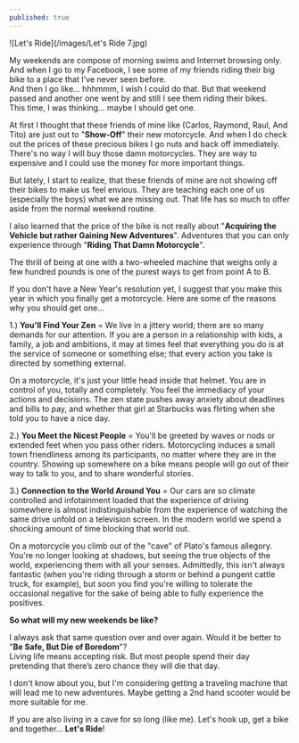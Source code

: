 ```yaml
---
published: true
---
```

![Let's Ride](/images/Let's Ride 7.jpg)

My weekends are compose of morning swims and Internet browsing only. And when I go to my Facebook, I see some of my friends riding their big bike to a place that I've never seen before.   
And then I go like... hhhmmm, I wish I could do that. But that weekend passed and another one went by and still I see them riding their bikes.   
This time, I was thinking... maybe I should get one.

At first I thought that these friends of mine like (Carlos, Raymond, Raul, And Tito) are just out to "**Show-Off**" their new motorcycle. And when I do check out the prices of these precious bikes I go nuts and back off immediately.
There's no way I will buy those damn motorcycles. They are way to expensive and I could use the money for more important things.

But lately, I start to realize, that these friends of mine are not showing off their bikes to make us feel envious. They are teaching each one of us (especially the boys) what we are missing out. That life has so much to offer aside from the normal weekend routine.

I also learned that the price of the bike is not really about "**Acquiring the Vehicle but rather Gaining New Adventures**". Adventures that you can only experience through "**Riding That Damn Motorcycle**". 

The thrill of being at one with a two-wheeled machine that weighs only a few hundred pounds is one of the purest ways to get from point A to B. 

If you don't have a New Year's resolution yet, I suggest that you make this year in which you finally get a motorcycle. Here are some of the reasons why you should get one...

1.) **You'll Find Your Zen** = We live in a jittery world; there are so many demands for our attention. If you are a person in a relationship with kids, a family, a job and ambitions, it may at times feel that everything you do is at the service of someone or something else; that every action you take is directed by something external.

On a motorcycle, it's just your little head inside that helmet. You are in control of you, totally and completely. You feel the immediacy of your actions and decisions. The zen state pushes away anxiety about deadlines and bills to pay, and whether that girl at Starbucks was flirting when she told you to have a nice day.

2.) **You Meet the Nicest People** = You'll be greeted by waves or nods or extended feet when you pass other riders. Motorcycling induces a small town friendliness among its participants, no matter where they are in the country. Showing up somewhere on a bike means people will go out of their way to talk to you, and to share wonderful stories.

3.) **Connection to the World Around You** = Our cars are so climate controlled and infotainment loaded that the experience of driving somewhere is almost indistinguishable from the experience of watching the same drive unfold on a television screen. In the modern world we spend a shocking amount of time blocking that world out.

On a motorcycle you climb out of the "cave" of Plato's famous allegory. You're no longer looking at shadows, but seeing the true objects of the world, experiencing them with all your senses. Admittedly, this isn't always fantastic (when you're riding through a storm or behind a pungent cattle truck, for example), but soon you find you're willing to tolerate the occasional negative for the sake of being able to fully experience the positives.

**So what will my new weekends be like?**

I always ask that same question over and over again. Would it be better to "**Be Safe, But Die of Boredom**"?   
Living life means accepting risk. But most people spend their day pretending that there’s zero chance they will die that day.

I don't know about you, but I'm considering getting a traveling machine that will lead me to new adventures. Maybe getting a 2nd hand scooter would be more suitable for me. 

If you are also living in a cave for so long (like me). Let's hook up, get a bike and together... **Let's Ride**!
